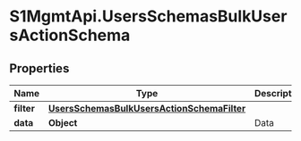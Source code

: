 # S1MgmtApi.UsersSchemasBulkUsersActionSchema

## Properties
Name | Type | Description | Notes
------------ | ------------- | ------------- | -------------
**filter** | [**UsersSchemasBulkUsersActionSchemaFilter**](UsersSchemasBulkUsersActionSchemaFilter.md) |  | 
**data** | **Object** | Data | [optional] 


